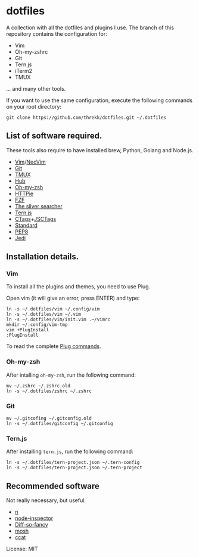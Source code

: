 # dotfiles

A collection with all the dotfiles and plugins I use. The branch of this
repository contains the configuration for:

- Vim
- Oh-my-zshrc
- Git
- Tern.js
- iTerm2
- TMUX

... and many other tools.

If you want to use the same configuration, execute the following commands on
your root directory:

```
git clone https://github.com/threkk/dotfiles.git ~/.dotfiles
```
## List of software required.
These tools also require to have installed brew, Python, Golang and Node.js.
- [Vim](https://github.com/vim/vim)/[NeoVim](https://github.com/neovim/neovim)
- [Git](https://github.com/git/git)
- [TMUX](https://github.com/tmux/tmux)
- [Hub](https://github.com/github/hub)
- [Oh-my-zsh](https://github.com/robbyrussell/oh-my-zsh)
- [HTTPie](https://httpie.org/)
- [FZF](https://github.com/junegunn/fzf)
- [The silver searcher](https://github.com/ggreer/the_silver_searcher)
- [Tern.js](https://github.com/ternjs/tern)
- [CTags](http://ctags.sourceforge.net/)+[JSCTags](https://github.com/ramitos/jsctags)
- [Standard](https://standardjs.com/)
- [PEP8](https://pypi.python.org/pypi/pep8)
- [Jedi](https://github.com/davidhalter/jedi)

## Installation details.
### Vim
To install all the plugins and themes, you need to use Plug.

Open vim (it will give an error, press ENTER) and type:
```
ln -s ~/.dotfiles/vim ~/.config/vim
ln -s ~/.dotfiles/vim ~/.vim
ln -s ~/.dotfiles/vim/init.vim .~/vimrc
mkdir ~/.config/vim-tmp
vim +PlugInstall
:PlugInstall
```
To read the complete [Plug commands](https://github.com/junegunn/vim-plug).
### Oh-my-zsh
After intalling `oh-my-zsh`, run the following command:
```
mv ~/.zshrc ~/.zshrc.old
ln -s ~/.dotfiles/zshrc ~/.zshrc
```
### Git
```
mv ~/.gitcofing ~/.gitconfig.old
ln -s ~/.dotfiles/gitconfig ~/.gitconfig
```
### Tern.js
After installing `tern.js`, run the following command:
```
ln -s ~/.dotfiles/tern-project.json ~/.tern-config
ln -s ~/.dotfiles/tern-project.json ~/.tern-project
```

## Recommended software
Not really necessary, but useful:
- [n](https://github.com/tj/n)
- [node-inspector](https://github.com/node-inspector/node-inspector)
- [Diff-so-fancy](https://github.com/so-fancy/diff-so-fancy)
- [mosh](https://mosh.org)
- [ccat](https://github.com/jingweno/ccat)

License: MIT

